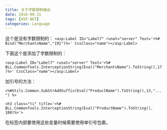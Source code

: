 ```yaml
---
title: 关于字数限制输出
date: 2016-08-31
tags: [ASP.NET]
categories: Language
---
```

这个是没有字数限制的：
`<asp:Label ID="Label7" runat="server" Text='<%# Bind("MerchantsName","{0}")%>' CssClass="name"></asp:Label>`

下面这个是添加了字数限制的：

`<asp:Label ID="Label7" runat="server" Text='<%# BLL.CommonTools.InterceptionString(Eval("MerchantsName").ToString(),17)%>' CssClass="name"></asp:Label>`

加引号的方法：

`<%#Utils.Common.SubStrAddSuffix(Eval("ProductName").ToString(),13,"...") %>`

`<h3 class="ti" title='<%# BLL.CommonTools.InterceptionString(Eval("ProductName").ToString(), 100)%>'>`

在标签内部要使用这些变量时候需要使用单引号包裹。